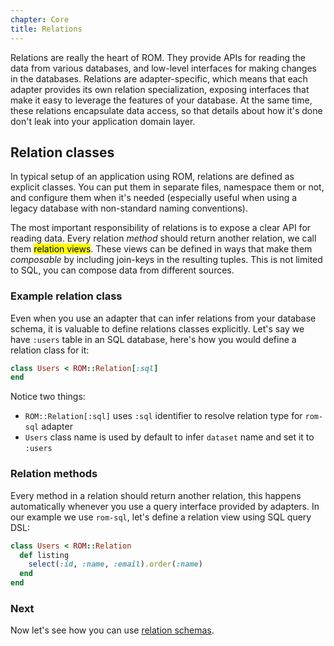 ```yaml
---
chapter: Core
title: Relations
---
```


Relations are really the heart of ROM. They provide APIs for reading the data
from various databases, and low-level interfaces for making changes in the databases.
Relations are adapter-specific, which means that each adapter provides its own
relation specialization, exposing interfaces that make it easy to leverage the
features of your database. At the same time, these relations encapsulate data
access, so that details about how it's done don't leak into your application domain
layer.

## Relation classes

In typical setup of an application using ROM, relations are defined as explicit
classes. You can put them in separate files, namespace them or not, and configure
them when it's needed (especially useful when using a legacy database with non-standard
naming conventions).

The most important responsibility of relations is to expose a clear API for reading
data. Every relation *method* should return another relation, we call them
<mark>relation views</mark>. These views can be defined in ways that make them
*composable* by including join-keys in the resulting tuples. This is not limited
to SQL, you can compose data from different sources.

### Example relation class

Even when you use an adapter that can infer relations from your database schema,
it is valuable to define relations classes explicitly. Let's say we have `:users`
table in an SQL database, here's how you would define a relation class for it:

``` ruby
class Users < ROM::Relation[:sql]
end
```

Notice two things:

- `ROM::Relation[:sql]` uses `:sql` identifier to resolve relation type for `rom-sql`
  adapter
- `Users` class name is used by default to infer `dataset` name and set it to `:users`

### Relation methods

Every method in a relation should return another relation, this happens automatically
whenever you use a query interface provided by adapters. In our example we use
`rom-sql`, let's define a relation view using SQL query DSL:

``` ruby
class Users < ROM::Relation
  def listing
    select(:id, :name, :email).order(:name)
  end
end
```

### Next

Now let's see how you can use [relation schemas](/%{version}/learn/core/schemas).
